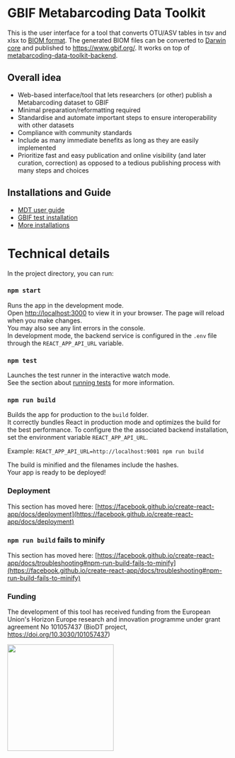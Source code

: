 # GBIF Metabarcoding Data Toolkit

This is the user interface for a tool that converts OTU/ASV tables in tsv and xlsx to [BIOM format](https://biom-format.org/).
The generated BIOM files can be converted to [Darwin core](https://dwc.tdwg.org/) and published to https://www.gbif.org/.
It works on top of [metabarcoding-data-toolkit-backend](https://github.com/gbif/metabarcoding-data-toolkit-backend).

## Overall idea
* Web-based interface/tool that lets researchers (or other) publish a Metabarcoding dataset to GBIF
* Minimal preparation/reformatting required
* Standardise and automate important steps to ensure interoperability with other datasets
* Compliance with community standards
* Include as many immediate benefits as long as they are easily implemented
* Prioritize fast and easy publication and online visibility (and later curation, correction) as opposed to a tedious publishing process with many steps and choices

## Installations and Guide
* [MDT user guide](https://doi.org/10.35035/doc-wkpc-m352)
* [GBIF test installation](https://mdt.gbif-test.org/)
* [More installations](https://docs.gbif-uat.org/mdt-user-guide/en/#mdt_installations)

# Technical details

In the project directory, you can run:

### `npm start`

Runs the app in the development mode.\
Open [http://localhost:3000](http://localhost:3000) to view it in your browser.
The page will reload when you make changes.\
You may also see any lint errors in the console.\
In development mode, the backend service is configured in the `.env` file through the `REACT_APP_API_URL` variable.

### `npm test`

Launches the test runner in the interactive watch mode.\
See the section about [running tests](https://facebook.github.io/create-react-app/docs/running-tests) for more information.

### `npm run build`

Builds the app for production to the `build` folder.\
It correctly bundles React in production mode and optimizes the build for the best performance.
To configure the the associated backend installation, set the environment variable `REACT_APP_API_URL`.

Example:
`REACT_APP_API_URL=http://localhost:9001 npm run build`

The build is minified and the filenames include the hashes.\
Your app is ready to be deployed!

### Deployment

This section has moved here: [https://facebook.github.io/create-react-app/docs/deployment](https://facebook.github.io/create-react-app/docs/deployment)

### `npm run build` fails to minify

This section has moved here: [https://facebook.github.io/create-react-app/docs/troubleshooting#npm-run-build-fails-to-minify](https://facebook.github.io/create-react-app/docs/troubleshooting#npm-run-build-fails-to-minify)

### Funding
The development of this tool has received funding from the European Union's Horizon Europe research and innovation programme under grant agreement No 101057437 (BioDT project, https://doi.org/10.3030/101057437)

<img src="https://github.com/gbif/metabarcoding-data-toolkit-ui/blob/master/public/images/EN_Co-fundedbytheEU_RGB_POS.png" width="240">
